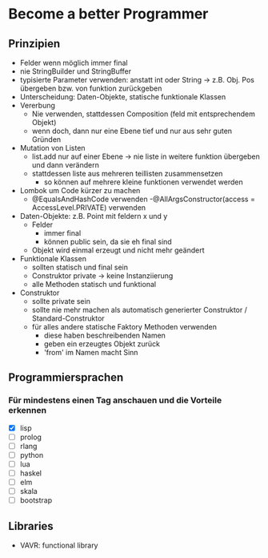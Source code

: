 # Become a better Programmer
## Prinzipien
- Felder wenn möglich immer final
- nie StringBuilder und StringBuffer
- typisierte Parameter verwenden: anstatt int oder String -> z.B. Obj. Pos übergeben bzw. von funktion zurückgeben
- Unterscheidung: Daten-Objekte, statische funktionale Klassen
- Vererbung
    - Nie verwenden, stattdessen Composition (feld mit entsprechendem Objekt)
    - wenn doch, dann nur eine Ebene tief und nur aus sehr guten Gründen
- Mutation von Listen
    - list.add nur auf einer Ebene -> nie liste in weitere funktion übergeben und dann verändern
    - stattdessen liste aus mehreren teillisten zusammensetzen
        - so können auf mehrere kleine funktionen verwendet werden
- Lombok um Code kürzer zu machen
    - @EqualsAndHashCode verwenden
    -@AllArgsConstructor(access = AccessLevel.PRIVATE) verwenden
- Daten-Objekte: z.B. Point mit feldern x und y
    - Felder
        - immer final
        - können public sein, da sie eh final sind
    - Objekt wird einmal erzeugt und nicht mehr geändert
- Funktionale Klassen
    - sollten statisch und final sein
    - Construktor private -> keine Instanziierung
    - alle Methoden statisch und funktional
- Construktor
    - sollte private sein
    - sollte nie mehr machen als automatisch generierter Construktor / Standard-Construktor
    - für alles andere statische Faktory Methoden verwenden
        - diese haben beschreibenden Namen
        - geben ein erzeugtes Objekt zurück
        - 'from' im Namen macht Sinn

## Programmiersprachen
### Für mindestens einen Tag anschauen und die Vorteile erkennen
- [x] lisp
- [ ] prolog
- [ ] rlang
- [ ] python
- [ ] lua
- [ ] haskel
- [ ] elm
- [ ] skala
- [ ] bootstrap

## Libraries
- VAVR: functional library


